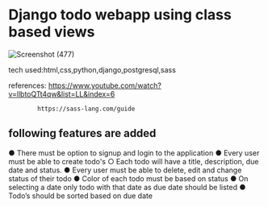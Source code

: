 # Django todo webapp using class based views

![Screenshot (477)](https://user-images.githubusercontent.com/100059356/177047136-77deba97-a507-436a-9473-825c7acc1d47.png)

tech used:html,css,python,django,postgresql,sass

references: https://www.youtube.com/watch?v=llbtoQTt4qw&list=LL&index=6
            
            https://sass-lang.com/guide

## following features are added

● There must be option to signup and login to the application
● Every user must be able to create todo's
○ Each todo will have a title, description, due date and status.
● Every user must be able to delete, edit and change status of their todo
● Color of each todo must be based on status
● On selecting a date only todo with that date as due date should be listed
● Todo’s should be sorted based on due date
